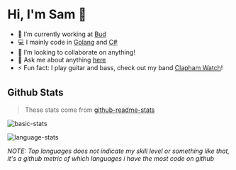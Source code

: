 # Hi, I'm Sam 👋

- 🔭 I’m currently working at [Bud](https://www.thisisbud.com/)
- 💻 I mainly code in [Golang](https://golang.org/) and [C#](https://docs.microsoft.com/en-us/dotnet/csharp/)
- 👯 I’m looking to collaborate on anything!
- 💬 Ask me about anything [here](https://github.com/microhod/microhod/issues)
- ⚡ Fun fact: I play guitar and bass, check out my band [Clapham Watch](https://www.youtube.com/channel/UCnyw0TSruQPRd_PPJmp0Ryw)!

## Github Stats

> These stats come from [github-readme-stats](https://github.com/anuraghazra/github-readme-stats)

![basic-stats](https://github-readme-stats.vercel.app/api?username=microhod&hide_border=true&show_icons=true&count_private=true&include_all_commits=true&bg_color=0D1117&icon_color=58A6FF&text_color=8B949E&title_color=ffffff)

![language-stats](https://github-readme-stats.vercel.app/api/top-langs?username=microhod&hide_border=true&langs_count=10&layout=compact&count_private=true&bg_color=0D1117&icon_color=58A6FF&text_color=8B949E&title_color=ffffff)

*NOTE: Top languages does not indicate my skill level or something like that, it's a github metric of which languages i have the most code on github*

